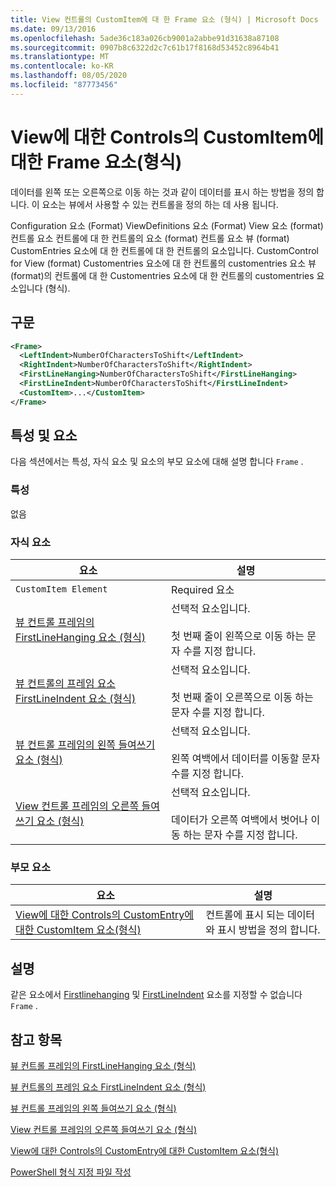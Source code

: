 ```yaml
---
title: View 컨트롤의 CustomItem에 대 한 Frame 요소 (형식) | Microsoft Docs
ms.date: 09/13/2016
ms.openlocfilehash: 5ade36c183a026cb9001a2abbe91d31638a87108
ms.sourcegitcommit: 0907b8c6322d2c7c61b17f8168d53452c8964b41
ms.translationtype: MT
ms.contentlocale: ko-KR
ms.lasthandoff: 08/05/2020
ms.locfileid: "87773456"
---
```

# <a name="frame-element-for-customitem-for-controls-for-view-format"></a>View에 대한 Controls의 CustomItem에 대한 Frame 요소(형식)

데이터를 왼쪽 또는 오른쪽으로 이동 하는 것과 같이 데이터를 표시 하는 방법을 정의 합니다. 이 요소는 뷰에서 사용할 수 있는 컨트롤을 정의 하는 데 사용 됩니다.

Configuration 요소 (Format) ViewDefinitions 요소 (Format) View 요소 (format) 컨트롤 요소 컨트롤에 대 한 컨트롤의 요소 (format) 컨트롤 요소 뷰 (format) CustomEntries 요소에 대 한 컨트롤에 대 한 컨트롤의 요소입니다. CustomControl for View (format) Customentries 요소에 대 한 컨트롤의 customentries 요소 뷰 (format)의 컨트롤에 대 한 Customentries 요소에 대 한 컨트롤의 customentries 요소입니다 (형식).

## <a name="syntax"></a>구문

```xml
<Frame>
  <LeftIndent>NumberOfCharactersToShift</LeftIndent>
  <RightIndent>NumberOfCharactersToShift</RightIndent>
  <FirstLineHanging>NumberOfCharactersToShift</FirstLineHanging>
  <FirstLineIndent>NumberOfCharactersToShift</FirstLineIndent>
  <CustomItem>...</CustomItem>
</Frame>
```

## <a name="attributes-and-elements"></a>특성 및 요소

다음 섹션에서는 특성, 자식 요소 및 요소의 부모 요소에 대해 설명 합니다 `Frame` .

### <a name="attributes"></a>특성

없음

### <a name="child-elements"></a>자식 요소

|요소|설명|
|-------------|-----------------|
|`CustomItem Element`|Required 요소|
|[뷰 컨트롤 프레임의 FirstLineHanging 요소 (형식)](./firstlinehanging-element-for-frame-for-controls-for-view-format.md)|선택적 요소입니다.<br /><br /> 첫 번째 줄이 왼쪽으로 이동 하는 문자 수를 지정 합니다.|
|[뷰 컨트롤의 프레임 요소 FirstLineIndent 요소 (형식)](./firstlineindent-element-for-frame-for-controls-for-view-format.md)|선택적 요소입니다.<br /><br /> 첫 번째 줄이 오른쪽으로 이동 하는 문자 수를 지정 합니다.|
|[뷰 컨트롤 프레임의 왼쪽 들여쓰기 요소 (형식)](./leftindent-element-for-frame-for-controls-for-view-format.md)|선택적 요소입니다.<br /><br /> 왼쪽 여백에서 데이터를 이동할 문자 수를 지정 합니다.|
|[View 컨트롤 프레임의 오른쪽 들여쓰기 요소 (형식)](./rightindent-element-for-frame-for-controls-for-view-format.md)|선택적 요소입니다.<br /><br /> 데이터가 오른쪽 여백에서 벗어나 이동 하는 문자 수를 지정 합니다.|

### <a name="parent-elements"></a>부모 요소

|요소|설명|
|-------------|-----------------|
|[View에 대한 Controls의 CustomEntry에 대한 CustomItem 요소(형식)](./customitem-element-for-customentry-for-controls-for-view-format.md)|컨트롤에 표시 되는 데이터와 표시 방법을 정의 합니다.|

## <a name="remarks"></a>설명

같은 요소에서 [Firstlinehanging](./firstlinehanging-element-for-frame-for-controls-for-view-format.md) 및 [FirstLineIndent](./firstlineindent-element-for-frame-for-controls-for-view-format.md) 요소를 지정할 수 없습니다 `Frame` .

## <a name="see-also"></a>참고 항목

[뷰 컨트롤 프레임의 FirstLineHanging 요소 (형식)](./firstlinehanging-element-for-frame-for-controls-for-view-format.md)

[뷰 컨트롤의 프레임 요소 FirstLineIndent 요소 (형식)](./firstlineindent-element-for-frame-for-controls-for-view-format.md)

[뷰 컨트롤 프레임의 왼쪽 들여쓰기 요소 (형식)](./leftindent-element-for-frame-for-controls-for-view-format.md)

[View 컨트롤 프레임의 오른쪽 들여쓰기 요소 (형식)](./rightindent-element-for-frame-for-controls-for-view-format.md)

[View에 대한 Controls의 CustomEntry에 대한 CustomItem 요소(형식)](./customitem-element-for-customentry-for-controls-for-view-format.md)

[PowerShell 형식 지정 파일 작성](./writing-a-powershell-formatting-file.md)
